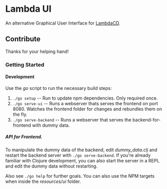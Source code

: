 Lambda UI
==========
An alternative Graphical User Interface for [LambdaCD](https://github.com/flosell/lambdacd).

## Contribute

Thanks for your helping hand!

### Getting Started

#### Development
Use the _go_ script to run the necessary build steps:

1. `./go setup` -- Run to update npm dependencies. Only required once.
2. `./go serve-ui` -- Runs a webserver thats serves the frontend on port 8080. Watches the frontend folder for changes and rebundles them on the fly.
3. `./go serve-backend` -- Runs a webserver that serves the backend-for-frontend with dummy data.


##### API for Frontend.
To manipulate the dummy data of the backend, edit _dummy_data.clj_ and restart the backend server with `./go serve-backend`. 
If you're already familiar with Clojure development, you can also start the server in a REPL and edit the dummy data without restarting.
 


Also see `./go help` for further goals.
You can also use the NPM targets when inside the _resources/ui_ folder.
